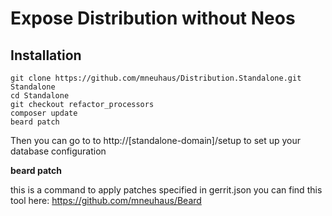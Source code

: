 # Expose Distribution without Neos

## Installation

```
git clone https://github.com/mneuhaus/Distribution.Standalone.git Standalone
cd Standalone
git checkout refactor_processors
composer update
beard patch
```

Then you can go to to http://[standalone-domain]/setup to set up your database configuration

**beard patch**

this is a command to apply patches specified in gerrit.json you can find this tool here:
https://github.com/mneuhaus/Beard
